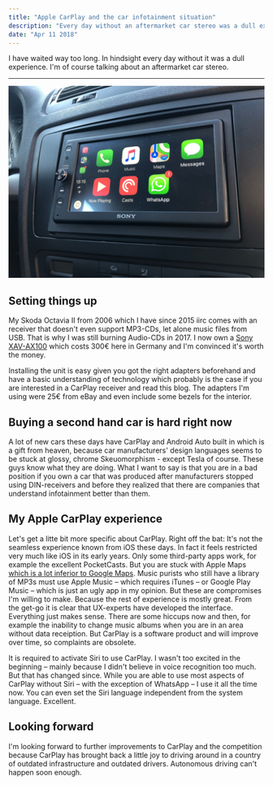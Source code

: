 ```yaml
---
title: "Apple CarPlay and the car infotainment situation"
description: "Every day without an aftermarket car stereo was a dull experience"
date: "Apr 11 2018"
---
```

I have waited way too long. In hindsight every day without it was a dull experience. I'm of course talking about an aftermarket car stereo.

---

![Sony Carplay Skoda Octavia](./sony_carplay_skoda_octavia.jpg)

## Setting things up

My Skoda Octavia II from 2006 which I have since 2015 iirc comes with an receiver that doesn't even support MP3-CDs, let alone music files from USB. That is why I was still burning Audio-CDs in 2017. I now own a [Sony XAV-AX100](https://www.sony.de/electronics/in-car-empfaenger-player/xav-ax100) which costs 300€ here in Germany and I'm convinced it's worth the money.

Installing the unit is easy given you got the right adapters beforehand and have a basic understanding of technology which probably is the case if you are interested in a CarPlay receiver and read this blog. The adapters I'm using were 25€ from eBay and even include some bezels for the interior.

## Buying a second hand car is hard right now

A lot of new cars these days have CarPlay and Android Auto built in which is a gift from heaven, because car manufacturers' design languages seems to be stuck at glossy, chrome Skeuomorphism - except Tesla of course. These guys know what they are doing. What I want to say is that you are in a bad position if you own a car that was produced after manufacturers stopped using DIN-receivers and before they realized that there are companies that understand infotainment better than them.

## My Apple CarPlay experience

Let's get a litte bit more specific about CarPlay. Right off the bat: It's not the seamless experience known from iOS these days. In fact it feels restricted very much like iOS in its early years. Only some third-party apps work, for example the excellent PocketCasts. But you are stuck with Apple Maps [which is a lot inferior to Google Maps](https://www.justinobeirne.com/google-maps-moat). Music purists who still have a library of MP3s must use Apple Music – which requires iTunes – or Google Play Music – which is just an ugly app in my opinion.
But these are compromises I'm willing to make. Because the rest of experience is mostly great. From the get-go it is clear that UX-experts have developed the interface. Everything just makes sense. There are some hiccups now and then, for example the inability to change music albums when you are in an area without data receiption. But CarPlay is a software product and will improve over time, so complaints are obsolete.

It is required to activate Siri to use CarPlay. I wasn't too excited in the beginning – mainly because I didn't believe in voice recognition too much. But that has changed since. While you are able to use most aspects of CarPlay without Siri – with the exception of WhatsApp – I use it all the time now. You can even set the Siri language independent from the system language. Excellent.

## Looking forward

I'm looking forward to further improvements to CarPlay and the competition because CarPlay has brought back a little joy to driving around in a country of outdated infrastructure and outdated drivers. Autonomous driving can't happen soon enough.